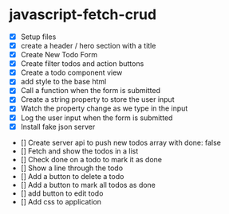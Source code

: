 # javascript-fetch-crud

-   [x] Setup files
-   [x] create a header / hero section with a title
-   [x] Create New Todo Form
-   [x] Create filter todos and action buttons
-   [x] Create a todo component view
-   [x] add style to the base html
-   [x] Call a function when the form is submitted
-   [x] Create a string property to store the user input
-   [x] Watch the property change as we type in the input
-   [x] Log the user input when the form is submitted
-   [x] Install fake json server
-   [] Create server api to push new todos array with done: false
-   [] Fetch and show the todos in a list
-   [] Check done on a todo to mark it as done
-   [] Show a line through the todo
-   [] Add a button to delete a todo
-   [] Add a button to mark all todos as done
-   [] add button to edit todo
-   [] Add css to application
